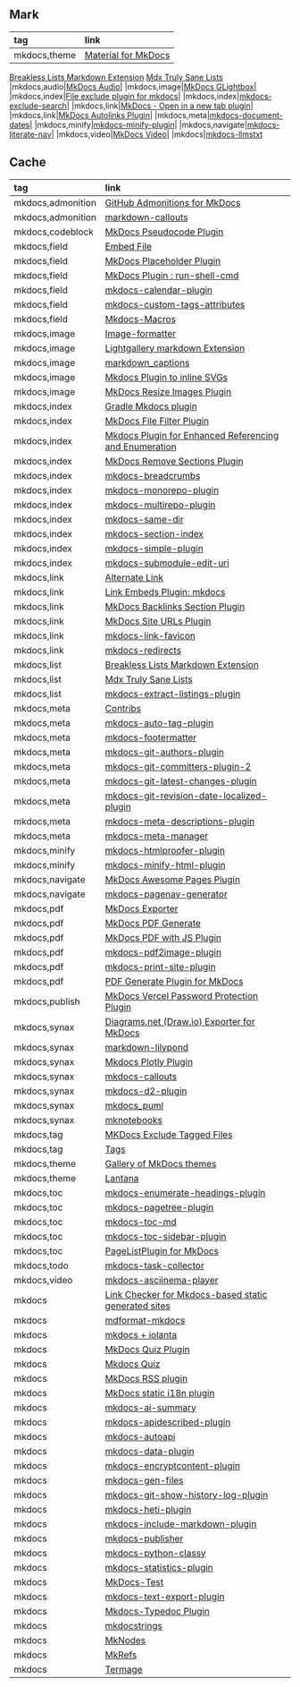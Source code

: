 ## Mark

|tag|link|
|:-|:-| 
|mkdocs,theme|[Material for MkDocs](https://squidfunk.github.io/mkdocs-material)|
[Breakless Lists Markdown Extension](https://github.com/adamb70/mdx-breakless-lists)
[Mdx Truly Sane Lists](https://github.com/radude/mdx_truly_sane_lists)
|mkdocs,audio|[MkDocs Audio](https://github.com/jfcmontmorency/mkdocs-audio)|
|mkdocs,image|[MkDocs GLightbox](https://github.com/blueswen/mkdocs-glightbox)|
|mkdocs,index|[File exclude plugin for mkdocs](https://github.com/apenwarr/mkdocs-exclude)|
|mkdocs,index|[mkdocs-exclude-search](https://github.com/chrieke/mkdocs-exclude-search)|
|mkdocs,link|[MkDocs - Open in a new tab plugin](https://github.com/JakubAndrysek/mkdocs-open-in-new-tab)|
|mkdocs,link|[MkDocs Autolinks Plugin](https://github.com/zachhannum/mkdocs-autolinks-plugin)|
|mkdocs,meta|[mkdocs-document-dates](https://github.com/jaywhj/mkdocs-document-dates)|
|mkdocs,minify|[mkdocs-minify-plugin](https://github.com/byrnereese/mkdocs-minify-plugin)|
|mkdocs,navigate|[mkdocs-literate-nav](https://github.com/oprypin/mkdocs-literate-nav)|
|mkdocs,video|[MkDocs Video](https://github.com/soulless-viewer/mkdocs-video)|
|mkdocs|[mkdocs-llmstxt](https://github.com/pawamoy/mkdocs-llmstxt)

## Cache

|tag|link|
|:-|:-|
|mkdocs,admonition|[GitHub Admonitions for MkDocs](https://github.com/PGijsbers/admonitions)|
|mkdocs,admonition|[markdown-callouts](https://github.com/oprypin/markdown-callouts)|
|mkdocs,codeblock|[MkDocs Pseudocode Plugin](https://github.com/JulesTopart/mkdocs-pseudocode)|
|mkdocs,field|[Embed File](https://github.com/Enveloppe/mkdocs-embed_file-plugin)|
|mkdocs,field|[MkDocs Placeholder Plugin](https://github.com/six-two/mkdocs-placeholder-plugin)|
|mkdocs,field|[MkDocs Plugin : run-shell-cmd](https://github.com/seapagan/mkdocs-run-shell-cmd-plugin)|
|mkdocs,field|[mkdocs-calendar-plugin](https://github.com/supcik/mkdocs-calendar-plugin)|
|mkdocs,field|[mkdocs-custom-tags-attributes](//github.com/Enveloppe/mkdocs-custom-tags-attributes)|
|mkdocs,field|[Mkdocs-Macros](https://github.com/fralau/mkdocs_macros_plugin)|
|mkdocs,image|[Image-formatter](https://github.com/ASypula/mkdocs-image-formatter-plugin)|
|mkdocs,image|[Lightgallery markdown Extension](https://github.com/g-provost/lightgallery-markdown)|
|mkdocs,image|[markdown_captions](https://github.com/Evidlo/markdown_captions)|
|mkdocs,image|[Mkdocs Plugin to inline SVGs](https://github.com/temperlang/svg-inline-mkdocs-plugin)|
|mkdocs,image|[MkDocs Resize Images Plugin](https://github.com/JakubAndrysek/mkdocs-resize-images)|
|mkdocs,index|[Gradle Mkdocs plugin](https://github.com/xvik/gradle-mkdocs-plugin)|
|mkdocs,index|[MkDocs File Filter Plugin](https://github.com/DariuszPorowski/mkdocs-file-filter-plugin)|
|mkdocs,index|[Mkdocs Plugin for Enhanced Referencing and Enumeration](https://github.com/raphael-mammeri/mkdocs-enumerate-and-reference)|
|mkdocs,index|[MkDocs Remove Sections Plugin](https://github.com/six-two/mkdocs-remove-sections-plugin)|
|mkdocs,index|[mkdocs-breadcrumbs](https://github.com/mihaigalos/mkdocs-breadcrumbs-plugin)|
|mkdocs,index|[mkdocs-monorepo-plugin](https://github.com/backstage/mkdocs-monorepo-plugin)|
|mkdocs,index|[mkdocs-multirepo-plugin](https://github.com/jdoiro3/mkdocs-multirepo-plugin)|
|mkdocs,index|[mkdocs-same-dir](https://github.com/oprypin/mkdocs-same-dir)|
|mkdocs,index|[mkdocs-section-index](https://github.com/oprypin/mkdocs-section-index)|
|mkdocs,index|[mkdocs-simple-plugin](https://github.com/athackst/mkdocs-simple-plugin)|
|mkdocs,index|[mkdocs-submodule-edit-uri](https://github.com/sondregronas/mkdocs-submodule-edit-uri)|
|mkdocs,link|[Alternate Link](https://github.com/cmitu/mkdocs-altlink-plugin)|
|mkdocs,link|[Link Embeds Plugin: mkdocs](https://github.com/Aetherinox/mkdocs-link-embeds)|
|mkdocs,link|[MkDocs Backlinks Section Plugin](https://github.com/six-two/mkdocs-backlinks-section-plugin)|
|mkdocs,link|[MkDocs Site URLs Plugin](https://github.com/OctoPrint/mkdocs-site-urls)|
|mkdocs,link|[mkdocs-link-favicon](https://github.com/christophdebaene/mkdocs-link-favicon)|
|mkdocs,link|[mkdocs-redirects](https://github.com/mkdocs/mkdocs-redirects)|
|mkdocs,list|[Breakless Lists Markdown Extension](https://github.com/adamb70/mdx-breakless-lists)|
|mkdocs,list|[Mdx Truly Sane Lists](https://github.com/radude/mdx_truly_sane_lists)|
|mkdocs,list|[mkdocs-extract-listings-plugin](https://github.com/six-two/mkdocs-extract-listings-plugin)|
|mkdocs,meta|[Contribs](https://neoteroi.dev/mkdocs-plugins/contribs/)|
|mkdocs,meta|[mkdocs-auto-tag-plugin](https://github.com/six-two/mkdocs-auto-tag-plugin)|
|mkdocs,meta|[mkdocs-footermatter](https://github.com/sondregronas/mkdocs-footermatter)|
|mkdocs,meta|[mkdocs-git-authors-plugin](https://github.com/timvink/mkdocs-git-authors-plugin)|
|mkdocs,meta|[mkdocs-git-committers-plugin-2](https://github.com/ojacques/mkdocs-git-committers-plugin-2)|
|mkdocs,meta|[mkdocs-git-latest-changes-plugin](https://github.com/tombreit/mkdocs-git-latest-changes-plugin)|
|mkdocs,meta|[mkdocs-git-revision-date-localized-plugin](https://github.com/timvink/mkdocs-git-revision-date-localized-plugin)|
|mkdocs,meta|[mkdocs-meta-descriptions-plugin](https://github.com/prcr/mkdocs-meta-descriptions-plugin)|
|mkdocs,meta|[mkdocs-meta-manager](https://github.com/timmeinerzhagen/mkdocs-meta-manager)|
|mkdocs,minify|[mkdocs-htmlproofer-plugin](https://github.com/manuzhang/mkdocs-htmlproofer-plugin)|
|mkdocs,minify|[mkdocs-minify-html-plugin](https://github.com/monosans/mkdocs-minify-html-plugin)|
|mkdocs,navigate|[MkDocs Awesome Pages Plugin](https://github.com/lukasgeiter/mkdocs-awesome-pages-plugin)|
|mkdocs,navigate|[mkdocs-pagenav-generator](https://github.com/Andre601/mkdocs-pagenav-generator)|
|mkdocs,pdf|[MkDocs Exporter](https://github.com/adrienbrignon/mkdocs-exporter)|
|mkdocs,pdf|[MkDocs PDF Generate](https://github.com/iSOLveIT/mkdocs-pdf-generate)|
|mkdocs,pdf|[MkDocs PDF with JS Plugin](https://github.com/smaxtec/mkdocs-pdf-with-js-plugin)|
|mkdocs,pdf|[mkdocs-pdf2image-plugin](https://github.com/supcik/mkdocs-pdf2image-plugin)|
|mkdocs,pdf|[mkdocs-print-site-plugin](https://timvink.github.io/mkdocs-print-site-plugin/print_page.html#how-to-export-html)|
|mkdocs,pdf|[PDF Generate Plugin for MkDocs](https://github.com/orzih/mkdocs-with-pdf)|
|mkdocs,publish|[MkDocs Vercel Password Protection Plugin](https://github.com/six-two/mkdocs-vercel-pw-plugin)|
|mkdocs,synax|[Diagrams.net (Draw.io) Exporter for MkDocs](https://github.com/LukeCarrier/mkdocs-drawio-exporter)|
|mkdocs,synax|[markdown-lilypond](https://github.com/uliska/markdown-lilypond)|
|mkdocs,synax|[Mkdocs Plotly Plugin](https://github.com/haoda-li/mkdocs-plotly-plugin)|
|mkdocs,synax|[mkdocs-callouts](https://github.com/sondregronas/mkdocs-callouts)|
|mkdocs,synax|[mkdocs-d2-plugin](https://github.com/landmaj/mkdocs-d2-plugin)|
|mkdocs,synax|[mkdocs_puml](https://github.com/MikhailKravets/mkdocs_puml)|
|mkdocs,synax|[mknotebooks](https://github.com/greenape/mknotebooks)|
|mkdocs,tag|[MKDocs Exclude Tagged Files](https://github.com/JonasDoesThings/mkdocs-exclude-tagged-files)|
|mkdocs,tag|[Tags](https://github.com/jldiaz/mkdocs-plugin-tags)|
|mkdocs,theme|[Gallery of MkDocs themes](https://github.com/pawamoy/mkdocs-gallery)|
|mkdocs,theme|[Lantana](https://github.com/WSOFT-Project/lantana)|
|mkdocs,toc|[mkdocs-enumerate-headings-plugin](https://github.com/timvink/mkdocs-enumerate-headings-plugin)|
|mkdocs,toc|[mkdocs-pagetree-plugin](https://github.com/tombreit/mkdocs-pagetree-plugin)|
|mkdocs,toc|[mkdocs-toc-md](https://github.com/try0/mkdocs-toc-md)|
|mkdocs,toc|[mkdocs-toc-sidebar-plugin](https://github.com/zachhannum/mkdocs-toc-sidebar-plugin)|
|mkdocs,toc|[PageListPlugin for MkDocs](https://github.com/alanpt/mkdocs-pagelist-plugin)|
|mkdocs,todo|[mkdocs-task-collector](https://github.com/costantinoai/mkdocs-task-collector)|
|mkdocs,video|[mkdocs-asciinema-player](https://github.com/pa-decarvalho/mkdocs-asciinema-player)|
|mkdocs|[Link Checker for Mkdocs-based static generated sites](https://github.com/byrnereese/linkchecker-mkdocs)|
|mkdocs|[mdformat-mkdocs](https://github.com/KyleKing/mdformat-mkdocs)|
|mkdocs|[mkdocs + iolanta](https://github.com/iolanta-tech/mkdocs-iolanta)|
|mkdocs|[MkDocs Quiz Plugin](https://github.com/skyface753/mkdocs-quiz)|
|mkdocs|[Mkdocs Quiz](https://github.com/bdallard/mkdocs_quiz)|
|mkdocs|[MkDocs RSS plugin](https://github.com/Guts/mkdocs-rss-plugin)|
|mkdocs|[MkDocs static i18n plugin](https://github.com/ultrabug/mkdocs-static-i18n)|
|mkdocs|[mkdocs-ai-summary](https://github.com/AIboy996/mkdocs-ai-summary)|
|mkdocs|[mkdocs-apidescribed-plugin](https://github.com/idlesign/mkdocs-apidescribed-plugin)|
|mkdocs|[mkdocs-autoapi](https://github.com/jcayers20/mkdocs-autoapi)|
|mkdocs|[mkdocs-data-plugin](https://github.com/joapuiib/mkdocs-data-plugin)|
|mkdocs|[mkdocs-encryptcontent-plugin](https://github.com/unverbuggt/mkdocs-encryptcontent-plugin)|
|mkdocs|[mkdocs-gen-files](https://github.com/oprypin/mkdocs-gen-files)|
|mkdocs|[mkdocs-git-show-history-log-plugin](https://github.com/pawelsikora/mkdocs-git-show-history-log-plugin)|
|mkdocs|[mkdocs-heti-plugin](https://github.com/TonyCrane/mkdocs-heti-plugin)|
|mkdocs|[mkdocs-include-markdown-plugin](https://github.com/mondeja/mkdocs-include-markdown-plugin)|
|mkdocs|[mkdocs-publisher](https://github.com/mkusz/mkdocs-publisher)|
|mkdocs|[mkdocs-python-classy](https://github.com/itdependsnetworks/mkdocs-python-classy)|
|mkdocs|[mkdocs-statistics-plugin](https://github.com/TonyCrane/mkdocs-statistics-plugin)|
|mkdocs|[MkDocs-Test](https://github.com/fralau/mkdocs-test)|
|mkdocs|[mkdocs-text-export-plugin](https://github.com/twardoch/mkdocs-text-export-plugin)|
|mkdocs|[Mkdocs-Typedoc Plugin](https://github.com/JakubAndrysek/mkdocs-typedoc)|
|mkdocs|[mkdocstrings](https://mkdocstrings.github.io)|
|mkdocs|[MkNodes](https://github.com/phil65/mkdocs_mknodes)|
|mkdocs|[MkRefs](https://github.com/DerwenAI/mkrefs)|
|mkdocs|[Termage](https://github.com/bczsalba/Termage)|